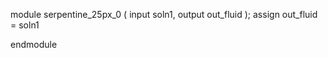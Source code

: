 module serpentine_25px_0 (
    input soln1,
    output out_fluid
);
    assign out_fluid = soln1

endmodule